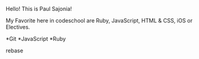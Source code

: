 Hello! This is Paul Sajonia!

My Favorite here in codeschool are Ruby, JavaScript, HTML & CSS, iOS or Electives.

*Git
*JavaScript
*Ruby

rebase
